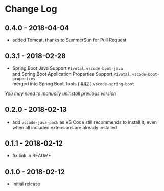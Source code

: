 # Change Log

## 0.4.0 - 2018-04-04
- added Tomcat, thanks to SummerSun for Pull Request


## 0.3.1 - 2018-02-28
- Spring Boot Java Support `Pivotal.vscode-boot-java`  
and Spring Boot Application Properties Support `Pivotal.vscode-boot-properties`  
merged into Spring Boot Tools ( [#42](https://github.com/spring-projects/sts4/pull/42) ) `vscode-spring-boot`  

*You may need to manually uninstall previous version*

## 0.2.0 - 2018-02-13
- add `vscode-java-pack` as VS Code still recommends to install it, even when all included extensions are already installed.

## 0.1.1 - 2018-02-12
- fix link in README

## 0.1.0 - 2018-02-12
- Initial release
